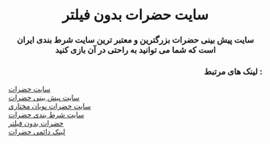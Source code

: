 <meta name="google-site-verification" content="yHjlJDtHen9jiujDuha2R2zfh8XJa5q9UOYYV2b00As" />
<h1 align="center">سایت حضرات بدون فیلتر</h1>
<h3 align="center">سایت پیش بینی حضرات بزرگترین و معتبر ترین سایت شرط بندی ایران است که شما می توانید به راحتی در آن بازی کنید</h3>

<h3 align="right">لینک های مرتبط :</h3>
<a href="https://hazarat.co" align="right" rel="dofollow">سایت حضرات</a>
<br/>
<a href="https://hazarat.co" align="right" rel="dofollow">سایت پیش بینی حضرات</a>
<br/>
<a href="https://hazarat.co" align="right" rel="dofollow">سایت حضرات پویان مختاری</a>
<br/>
<a href="https://hazarat.co" align="right" rel="dofollow">سایت شرط بندی حضرات</a>
<br/>
<a href="https://hazarat.co" align="right" rel="dofollow">حضرات بدون فیلتر</a>
<br/>
<a href="https://hazarat.world" align="right">لینک دائمی حضرات</a>


